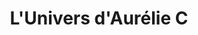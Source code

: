---
title: "L'Univers d'Aurélie C"
url: /saint-hilaire-de-loulay/lunivers-daurelie-c/
shop: coiffeur
---
